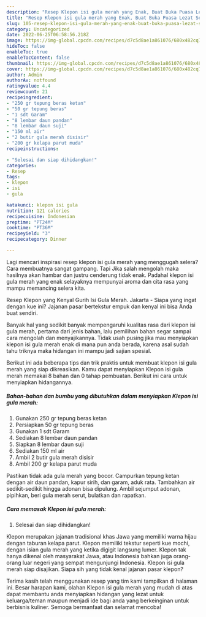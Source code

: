 ```yaml
---
description: "Resep Klepon isi gula merah yang Enak, Buat Buka Puasa Lezat Sekali"
title: "Resep Klepon isi gula merah yang Enak, Buat Buka Puasa Lezat Sekali"
slug: 105-resep-klepon-isi-gula-merah-yang-enak-buat-buka-puasa-lezat-sekali
category: Uncategorized
date: 2022-06-25T06:58:56.218Z
image: https://img-global.cpcdn.com/recipes/d7c5d8ae1a861076/680x482cq70/klepon-isi-gula-merah-foto-resep-utama.jpg
hideToc: false
enableToc: true
enableTocContent: false
thumbnail: https://img-global.cpcdn.com/recipes/d7c5d8ae1a861076/680x482cq70/klepon-isi-gula-merah-foto-resep-utama.jpg
cover: https://img-global.cpcdn.com/recipes/d7c5d8ae1a861076/680x482cq70/klepon-isi-gula-merah-foto-resep-utama.jpg
author: Admin
authorAv: notfound
ratingvalue: 4.4
reviewcount: 21
recipeingredient:
- "250 gr tepung beras ketan"
- "50 gr tepung beras"
- "1 sdt Garam"
- "8 lembar daun pandan"
- "8 lembar daun suji"
- "150 ml air"
- "2 butir gula merah disisir"
- "200 gr kelapa parut muda"
recipeinstructions:

- "Selesai dan siap dihidangkan!"
categories:
- Resep
tags:
- klepon
- isi
- gula

katakunci: klepon isi gula 
nutrition: 121 calories
recipecuisine: Indonesian
preptime: "PT24M"
cooktime: "PT36M"
recipeyield: "3"
recipecategory: Dinner

---
```



Lagi mencari inspirasi resep klepon isi gula merah yang menggugah selera? Cara membuatnya sangat gampang. Tapi Jika salah mengolah maka hasilnya akan hambar dan justru cenderung tidak enak. Padahal klepon isi gula merah yang enak selayaknya mempunyai aroma dan cita rasa yang mampu memancing selera kita.


Resep Klepon yang Kenyal Gurih Isi Gula Merah. Jakarta - Siapa yang ingat dengan kue ini? Jajanan pasar bertekstur empuk dan kenyal ini bisa Anda buat sendiri.

Banyak hal yang sedikit banyak mempengaruhi kualitas rasa dari klepon isi gula merah, pertama dari jenis bahan, lalu pemilihan bahan segar sampai cara mengolah dan menyajikannya. Tidak usah pusing jika mau menyiapkan klepon isi gula merah enak di mana pun anda berada, karena asal sudah tahu triknya maka hidangan ini mampu jadi sajian spesial.


Berikut ini ada beberapa tips dan trik praktis untuk membuat klepon isi gula merah yang siap dikreasikan. Kamu dapat menyiapkan Klepon isi gula merah memakai 8 bahan dan 0 tahap pembuatan. Berikut ini cara untuk menyiapkan hidangannya.

<!--inarticleads1-->

##### Bahan-bahan dan bumbu yang dibutuhkan dalam menyiapkan Klepon isi gula merah:

1. Gunakan 250 gr tepung beras ketan
1. Persiapkan 50 gr tepung beras
1. Gunakan 1 sdt Garam
1. Sediakan 8 lembar daun pandan
1. Siapkan 8 lembar daun suji
1. Sediakan 150 ml air
1. Ambil 2 butir gula merah disisir
1. Ambil 200 gr kelapa parut muda


Pastikan tidak ada gula merah yang bocor. Campurkan tepung ketan dengan air daun pandan, kapur sirih, dan garam, aduk rata. Tambahkan air sedikit-sedikit hingga adonan bisa dipulung. Ambil sejumput adonan, pipihkan, beri gula merah serut, bulatkan dan rapatkan. 

<!--inarticleads2-->

##### Cara memasak Klepon isi gula merah:


1. Selesai dan siap dihidangkan!

Klepon merupakan jajanan tradisional khas Jawa yang memiliki warna hijau dengan taburan kelapa parut. Klepon memiliki tekstur seperti kue mochi, dengan isian gula merah yang ketika digigit langsung lumer. Klepon tak hanya dikenal oleh masyarakat Jawa, atau Indonesia bahkan juga orang-orang luar negeri yang sempat mengunjungi Indonesia. Klepon isi gula merah siap disajikan. Siapa sih yang tidak kenal jajanan pasar klepon? 

Terima kasih telah menggunakan resep yang tim kami tampilkan di halaman ini. Besar harapan kami, olahan Klepon isi gula merah yang mudah di atas dapat membantu anda menyiapkan hidangan yang lezat untuk keluarga/teman maupun menjadi ide bagi anda yang berkeinginan untuk berbisnis kuliner. Semoga bermanfaat dan selamat mencoba!
